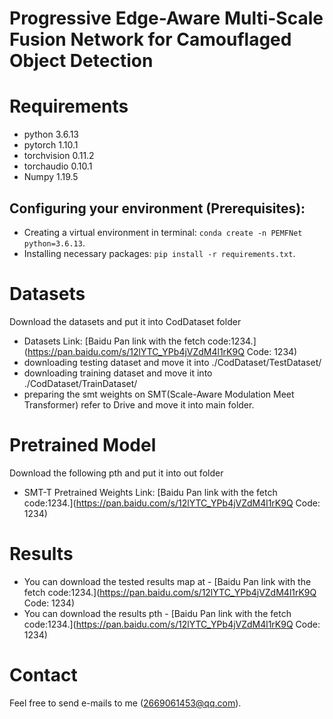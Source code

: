 # Progressive Edge-Aware Multi-Scale Fusion Network for Camouflaged Object Detection

# Requirements
* python 3.6.13<br>
* pytorch 1.10.1<br>
* torchvision 0.11.2<br>
* torchaudio 0.10.1<br>
* Numpy 1.19.5

## Configuring your environment (Prerequisites):
- Creating a virtual environment in terminal: `conda create -n PEMFNet python=3.6.13`.
- Installing necessary packages: `pip install -r requirements.txt`.

# Datasets
Download the datasets and put it into CodDataset folder<br>
* Datasets Link: [Baidu Pan link with the fetch code:1234.](https://pan.baidu.com/s/12lYTC_YPb4jVZdM4l1rK9Q  Code: 1234)
* downloading testing dataset and move it into ./CodDataset/TestDataset/
* downloading training dataset and move it into ./CodDataset/TrainDataset/
* preparing the smt weights on SMT(Scale-Aware Modulation Meet Transformer) refer to Drive and move it into main folder.
  
# Pretrained Model
Download the following pth and put it into out folder<br>
* SMT-T Pretrained Weights Link: [Baidu Pan link with the fetch code:1234.](https://pan.baidu.com/s/12lYTC_YPb4jVZdM4l1rK9Q  Code: 1234)
  
# Results
* You can download the tested results map at - [Baidu Pan link with the fetch code:1234.](https://pan.baidu.com/s/12lYTC_YPb4jVZdM4l1rK9Q  Code: 1234)
* You can download the results pth - [Baidu Pan link with the fetch code:1234.](https://pan.baidu.com/s/12lYTC_YPb4jVZdM4l1rK9Q  Code: 1234)

# Contact
Feel free to send e-mails to me (2669061453@qq.com).<br>


